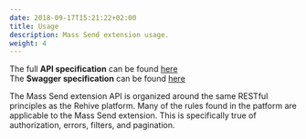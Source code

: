 ```yaml
---
date: 2018-09-17T15:21:22+02:00
title: Usage
description: Mass Send extension usage.
weight: 4
---
```


<aside class="notice">
The full <strong>API specification</strong> can be found <a href="https://mass-send.services.rehive.io">here</a>
</aside>

<aside class="notice">
The <strong>Swagger specification</strong> can be found <a href="https://mass-send.services.rehive.io/swagger">here</a>
</aside>

The Mass Send extension API is organized around the same RESTful principles as the Rehive platform. Many of the rules found in the patform are applicable to the Mass Send extension. This is  specifically true of authorization, errors, filters, and pagination.
